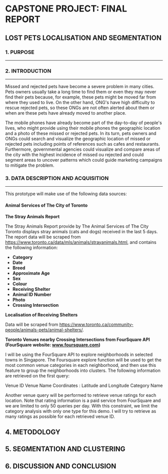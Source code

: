 # CAPSTONE PROJECT: FINAL REPORT

## LOST PETS LOCALISATION AND SEGMENTATION

### 1. PURPOSE
***

### 2. INTRODUCTION
***
Missed and rejected pets have become a severe problem in many cities. Pets owners usually take a long time to find them or even they may never find their pets because, for example, these pets might be moved far from where they used to live. On the other hand,  ONG's have high difficulty to rescue rejected pets, so these ONGs are not often alerted about them or when are these pets have already moved to another place. 

The mobile phones have already become part of the day-to-day of people's lives, who might provide using their mobile phones the geographic location and a photo of these missed or rejected pets. In its turn, pets owners and ONGs could search and visualize the geographic location of missed or rejected pets including points of references such as cafes and restaurants. Furthermore, governmental agencies could visualize and compare areas of the city with the highest incidence of missed ou rejected and could segment areas to uncover patterns which could guide marketing campaigns to mitigate the problem.

### 3. DATA DESCRIPTION AND ACQUISITION 
***

This prototype will make use of the following data sources:

#### Animal Services of The City of Toronto

**The Stray Animals Report**

The Stray Animals Report provide by The Animal Services of The City Toronto displays stray animals  (cats and dogs) received in the last 5 days. The report data will be scraped from https://www.toronto.ca/data/mls/animals/strayanimals.html, and contains the following information:

* **Category**
* **Date**  
* **Breed** 
* **Approximate Age** 
* **Sex** 
* **Colour**
* **Receiving Shelter**
* **Animal ID Number** 
* **Photo**
* **Crossing Intersection**


**Localisation of Receiving Shelters**

Data will be scraped from https://www.toronto.ca/community-people/animals-pets/animal-shelters/.


**Toronto Venues nearby Crossing Intersections from FourSquare API (FourSquare website: www.foursquare.com)**

I will be using the FourSquare API to explore neighborhoods in selected towns in Singapore. The Foursquare explore function will be used to get the most common venue categories in each neighborhood, and then use this feature to group the neighborhoods into clusters. The following information are retrieved on the first query:

Venue ID
Venue Name
Coordinates : Latitude and Longitude
Category Name

Another venue query will be performed to retrieve venue ratings for each location. Note that rating information is a paid service from FourSquare and we are limited to only 50 queries per day. With this constraint, we limit the category analysis with only one type for this demo. I will try to retrieve as many ratings as possible for each retrieved venue ID.

## 4. METODOLOGY

## 5. SEGMENTATION AND CLUSTERING

## 6. DISCUSSION AND CONCLUSION
